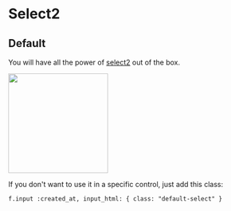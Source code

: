 # Select2

## Default

You will have all the power of [select2](http://ivaynberg.github.io/select2/) out of the box.

<img src="./images/select2-default.gif" height="200" />

If you don't want to use it in a specific control, just add this class:

```
f.input :created_at, input_html: { class: "default-select" }
```
